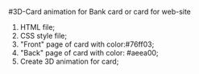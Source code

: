 #3D-Card animation for Bank card or card for web-site
 1. HTML file;
 2. CSS style file;
 2. "Front" page of card with color:#76ff03;
 3. "Back" page of card with color: #aeea00;
 4. Create 3D animation for card;
 
